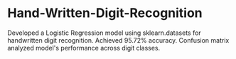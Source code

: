 # Hand-Written-Digit-Recognition
Developed a Logistic Regression model using sklearn.datasets for handwritten digit recognition. Achieved 95.72% accuracy. Confusion matrix analyzed model's performance across digit classes.
